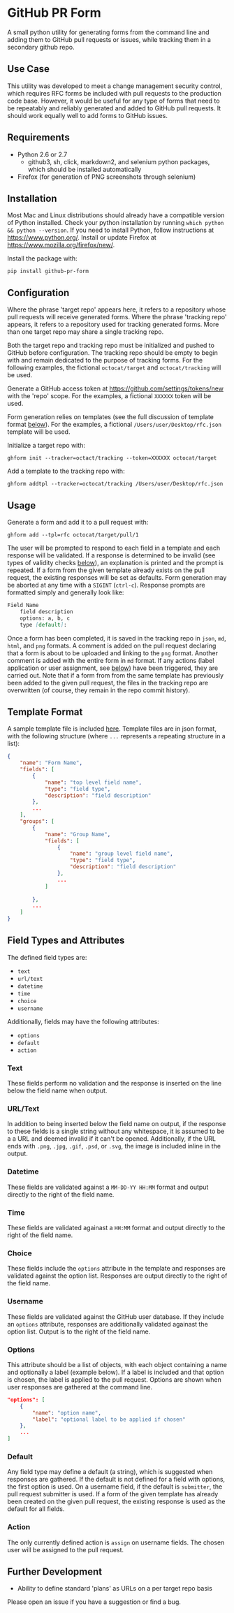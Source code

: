 # GitHub PR Form

A small python utility for generating forms from the command line and adding them to GitHub pull requests or issues, while tracking them in a secondary github repo.

## Use Case

This utility was developed to meet a change management security control, which requires RFC forms be included with pull requests to the production code base. However, it would be useful for any type of forms that need to be repeatably and reliably generated and added to GitHub pull requests. It should work equally well to add forms to GitHub issues.

## Requirements

- Python 2.6 or 2.7
    - github3, sh, click, markdown2, and selenium python packages, which should be installed automatically
- Firefox (for generation of PNG screenshots through selenium)

## Installation

Most Mac and Linux distributions should already have a compatible version of Python installed. Check your python installation by running `which python && python --version`. If you need to install Python, follow instructions at https://www.python.org/. Install or update Firefox at https://www.mozilla.org/firefox/new/.

Install the package with:

`pip install github-pr-form`

## Configuration

Where the phrase 'target repo' appears here, it refers to a repository whose pull requests will receive generated forms. Where the phrase 'tracking repo' appears, it refers to a repository used for tracking generated forms. More than one target repo may share a single tracking repo.

Both the target repo and tracking repo must be initialized and pushed to GitHub before configuration. The tracking repo should be empty to begin with and remain dedicated to the purpose of tracking forms. For the following examples, the fictional `octocat/target` and `octocat/tracking` will be used.

Generate a GitHub access token at https://github.com/settings/tokens/new with the 'repo' scope. For the examples, a fictional `XXXXXX` token will be used.

Form generation relies on templates (see the full discussion of template format [below](#template-format)). For the examples, a fictional `/Users/user/Desktop/rfc.json` template will be used.

Initialize a target repo with:

`ghform init --tracker=octact/tracking --token=XXXXXX octocat/target`

Add a template to the tracking repo with:

`ghform addtpl --tracker=octocat/tracking /Users/user/Desktop/rfc.json`

## Usage

Generate a form and add it to a pull request with:

`ghform add --tpl=rfc octocat/target/pull/1`

The user will be prompted to respond to each field in a template and each response will be validated. If a response is determined to be invalid (see types of validity checks [below](#field-types-and-attributes)), an explanation is printed and the prompt is repeated. If a form from the given template already exists on the pull request, the existing responses will be set as defaults. Form generation may be aborted at any time with a `SIGINT` (`ctrl-c`). Response prompts are formatted simply and generally look like:

```markdown
Field Name
    field description
    options: a, b, c
    type [default]:

```

Once a form has been completed, it is saved in the tracking repo in `json`, `md`, `html`, and `png` formats. A comment is added on the pull request declaring that a form is about to be uploaded and linking to the `png` format. Another comment is added with the entire form in `md` format. If any actions (label application or user assignment, see [below](#field-types-and-attributes)) have been triggered, they are carried out. Note that if a form from from the same template has previously been added to the given pull request, the files in the tracking repo are overwritten (of course, they remain in the repo commit history).

## Template Format

A sample template file is included [here](ghform/rfc.json). Template files are in json format, with the following structure (where `...` represents a repeating structure in a list):

```json
{
    "name": "Form Name",
    "fields": [
        {
            "name": "top level field name",
            "type": "field type",
            "description": "field description"
        },
        ...
    ],
    "groups": [
        {
            "name": "Group Name",
            "fields": [
                {
                    "name": "group level field name",
                    "type": "field type",
                    "description": "field description"
                },
                ...
            ]
            
        },
        ...
    ]
}
```

## Field Types and Attributes

The defined field types are:

- `text`
- `url/text`
- `datetime`
- `time`
- `choice`
- `username`

Additionally, fields may have the following attributes:

- `options`
- `default`
- `action`

### Text

These fields perform no validation and the response is inserted on the line below the field name when output.

### URL/Text

In addition to being inserted below the field name on output, if the response to these fields is a single string without any whitespace, it is assumed to be a a URL and deemed invalid if it can't be opened. Additionally, if the URL ends with `.png`, `.jpg`, `.gif`, `.psd`, or `.svg`, the image is included inline in the output.

### Datetime

These fields are validated against a `MM-DD-YY HH:MM` format and output directly to the right of the field name.

### Time

These fields are validated againast a `HH:MM` format and output directly to the right of the field name.

### Choice

These fields include the `options` attribute in the template and responses are validated against the option list. Responses are output directly to the right of the field name.

### Username

These fields are validated against the GitHub user database. If they include an `options` attribute, responses are additionally validated againast the option list. Output is to the right of the field name.

### Options

This attribute should be a list of objects, with each object containing a name and optionally a label (example below). If a label is included and that option is chosen, the label is applied to the pull request. Options are shown when user responses are gathered at the command line.

```json
"options": [
    {
        "name": "option name",
        "label": "optional label to be applied if chosen"
    },
    ...
]
```

### Default

Any field type may define a default (a string), which is suggested when responses are gathered. If the default is not defined for a field with options, the first option is used. On a username field, if the default is `submitter`, the pull request submitter is used. If a form of the given template has already been created on the given pull request, the existing response is used as the default for all fields.

### Action

The only currently defined action is `assign` on username fields. The chosen user will be assigned to the pull request.

## Further Development

- Ability to define standard 'plans' as URLs on a per target repo basis

Please open an issue if you have a suggestion or find a bug.
